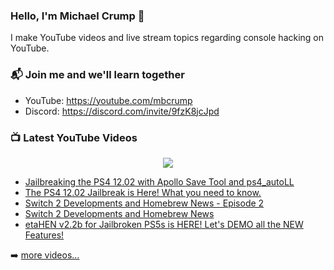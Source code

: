 ### Hello, I'm Michael Crump 👋

I make YouTube videos and live stream topics regarding console hacking on YouTube. 

### 📬 Join me and we'll learn together

- YouTube: https://youtube.com/mbcrump
- Discord: https://discord.com/invite/9fzK8jcJpd

### 📺 Latest YouTube Videos

<div align="center">

[<img src="https://img.shields.io/badge/-Subscribe-red?style=for-the-badge&logo=youtube&logoColor=white"/>](https://www.youtube.com/c/mbcrump?sub_confirmation=1)

</div>

<!-- YOUTUBE:START -->
- [Jailbreaking the PS4 12.02 with Apollo Save Tool and ps4_autoLL](https://www.youtube.com/watch?v=AB35DvmFG8A)
- [The PS4 12.02 Jailbreak is Here! What you need to know.](https://www.youtube.com/watch?v=4lD33stb06A)
- [Switch 2 Developments and Homebrew News - Episode 2](https://www.youtube.com/watch?v=T9BPV0IcQyU)
- [Switch 2 Developments and Homebrew News](https://www.youtube.com/watch?v=YeUmbAr90yU)
- [etaHEN v2.2b for Jailbroken PS5s is HERE! Let&#39;s DEMO all the NEW Features!](https://www.youtube.com/watch?v=Ml7hr2g-K50)
<!-- YOUTUBE:END -->

➡️ [more videos...](https://youtube.com/mbcrump)

